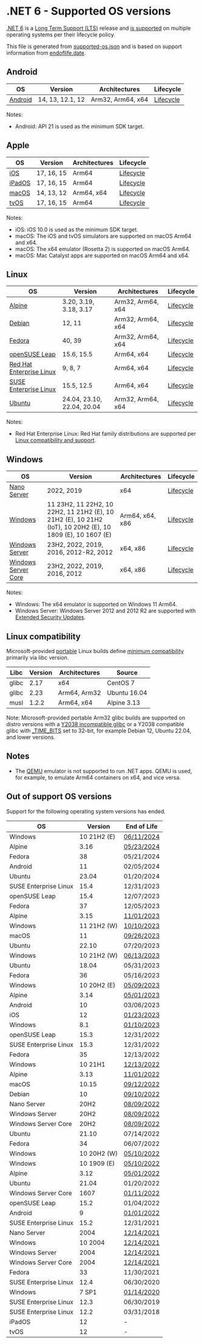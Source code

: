 # .NET 6 - Supported OS versions

[.NET 6](README.md) is a [Long Term Support (LTS)](../../release-policies.md) release and [is supported](../../support.md) on multiple operating systems per their lifecycle policy.

This file is generated from [supported-os.json](supported-os.json) and is based on support information from [endoflife.date](https://endoflife.date/).

## Android

OS                              | Version                      | Architectures      | Lifecycle          |
--------------------------------|------------------------------|--------------------|--------------------|
[Android][0]                    | 14, 13, 12.1, 12             | Arm32, Arm64, x64  | [Lifecycle][1]     |

Notes:

* Android: API 21 is used as the minimum SDK target.

[0]: https://www.android.com/
[1]: https://support.google.com/android

## Apple

OS                              | Version                      | Architectures      | Lifecycle          |
--------------------------------|------------------------------|--------------------|--------------------|
[iOS][2]                        | 17, 16, 15                   | Arm64              | [Lifecycle][3]     |
[iPadOS][4]                     | 17, 16, 15                   | Arm64              | [Lifecycle][5]     |
[macOS][6]                      | 14, 13, 12                   | Arm64, x64         | [Lifecycle][7]     |
[tvOS][8]                       | 17, 16, 15                   | Arm64              | [Lifecycle][9]     |

Notes:

* iOS: iOS 10.0 is used as the minimum SDK target.
* macOS: The iOS and tvOS simulators are supported on macOS Arm64 and x64.
* macOS: The x64 emulator (Rosetta 2) is supported on macOS Arm64.
* macOS: Mac Catalyst apps are supported on macOS Arm64 and x64.

[2]: https://developer.apple.com/ios/
[3]: https://support.apple.com/ios/
[4]: https://developer.apple.com/ipados/
[5]: https://support.apple.com/ipados/
[6]: https://developer.apple.com/macos/
[7]: https://support.apple.com/macos/
[8]: https://developer.apple.com/tvos/
[9]: https://support.apple.com/apple-tv/

## Linux

OS                              | Version                      | Architectures      | Lifecycle          |
--------------------------------|------------------------------|--------------------|--------------------|
[Alpine][10]                    | 3.20, 3.19, 3.18, 3.17       | Arm32, Arm64, x64  | [Lifecycle][11]    |
[Debian][12]                    | 12, 11                       | Arm32, Arm64, x64  | [Lifecycle][13]    |
[Fedora][14]                    | 40, 39                       | Arm32, Arm64, x64  | [Lifecycle][15]    |
[openSUSE Leap][16]             | 15.6, 15.5                   | Arm64, x64         | [Lifecycle][17]    |
[Red Hat Enterprise Linux][18]  | 9, 8, 7                      | Arm64, x64         | [Lifecycle][19]    |
[SUSE Enterprise Linux][20]     | 15.5, 12.5                   | Arm64, x64         | [Lifecycle][21]    |
[Ubuntu][22]                    | 24.04, 23.10, 22.04, 20.04   | Arm32, Arm64, x64  | [Lifecycle][23]    |

Notes:

* Red Hat Enterprise Linux: Red Hat family distributions are supported per [Linux compatibility and support](../../linux-support.md).

[10]: https://alpinelinux.org/
[11]: https://alpinelinux.org/releases/
[12]: https://www.debian.org/
[13]: https://wiki.debian.org/DebianReleases
[14]: https://fedoraproject.org/
[15]: https://fedoraproject.org/wiki/End_of_life
[16]: https://www.opensuse.org/
[17]: https://en.opensuse.org/Lifetime
[18]: https://access.redhat.com/
[19]: https://access.redhat.com/support/policy/updates/errata/
[20]: https://www.suse.com/
[21]: https://www.suse.com/lifecycle/
[22]: https://ubuntu.com/
[23]: https://wiki.ubuntu.com/Releases

## Windows

OS                              | Version                      | Architectures      | Lifecycle          |
--------------------------------|------------------------------|--------------------|--------------------|
[Nano Server][24]               | 2022, 2019                   | x64                | [Lifecycle][25]    |
[Windows][26]                   | 11 23H2, 11 22H2, 10 22H2, 11 21H2 (E), 10 21H2 (E), 10 21H2 (IoT), 10 20H2 (E), 10 1809 (E), 10 1607 (E) | Arm64, x64, x86    | [Lifecycle][27]    |
[Windows Server][28]            | 23H2, 2022, 2019, 2016, 2012-R2, 2012 | x64, x86           | [Lifecycle][29]    |
[Windows Server Core][30]       | 23H2, 2022, 2019, 2016, 2012 | x64, x86           | [Lifecycle][31]    |

Notes:

* Windows: The x64 emulator is supported on Windows 11 Arm64.
* Windows Server: Windows Server 2012 and 2012 R2 are supported with [Extended Security Updates](https://learn.microsoft.com/windows-server/get-started/extended-security-updates-overview).

[24]: https://learn.microsoft.com/virtualization/windowscontainers/manage-containers/container-base-images
[25]: https://learn.microsoft.com/windows-server/get-started/windows-server-release-info
[26]: https://www.microsoft.com/windows/
[27]: https://support.microsoft.com/help/13853/windows-lifecycle-fact-sheet
[28]: https://www.microsoft.com/windows-server
[29]: https://learn.microsoft.com/windows-server/get-started/windows-server-release-info
[30]: https://learn.microsoft.com/virtualization/windowscontainers/manage-containers/container-base-images
[31]: https://learn.microsoft.com/windows-server/get-started/windows-server-release-info

## Linux compatibility

Microsoft-provided [portable](../../linux-support.md) Linux builds define [minimum compatibility](/linux-support.md) primarily via libc version.

Libc                     | Version  | Architectures      | Source             |
-------------------------|----------|--------------------|--------------------|
glibc                    | 2.17     | x64                | CentOS 7           |
glibc                    | 2.23     | Arm64, Arm32       | Ubuntu 16.04       |
musl                     | 1.2.2    | Arm64, x64         | Alpine 3.13        |

Note: Microsoft-provided portable Arm32 glibc builds are supported on distro versions with a [Y2038 incompatible glibc](https://github.com/dotnet/core/discussions/9285) or a Y2038 compatible glibc with [_TIME_BITS](https://www.gnu.org/software/libc/manual/html_node/Feature-Test-Macros.html) set to 32-bit, for example Debian 12, Ubuntu 22.04, and lower versions.

## Notes

* The [QEMU](https://www.qemu.org/) emulator is not supported to run .NET apps. QEMU is used, for example, to emulate Arm64 containers on x64, and vice versa.

## Out of support OS versions

Support for the following operating system versions has ended.

OS                              | Version                      | End of Life        |
--------------------------------|------------------------------|--------------------|
Windows                         | 10 21H2 (E)                  | [06/11/2024](https://learn.microsoft.com/lifecycle/products/windows-10-enterprise-and-education) |
Alpine                          | 3.16                         | [05/23/2024](https://alpinelinux.org/posts/Alpine-3.16.9-3.17.7-3.18.6-released.html) |
Fedora                          | 38                           | 05/21/2024         |
Android                         | 11                           | 02/05/2024         |
Ubuntu                          | 23.04                        | 01/20/2024         |
SUSE Enterprise Linux           | 15.4                         | 12/31/2023         |
openSUSE Leap                   | 15.4                         | 12/07/2023         |
Fedora                          | 37                           | 12/05/2023         |
Alpine                          | 3.15                         | [11/01/2023](https://alpinelinux.org/posts/Alpine-3.15.10-3.16.7-3.17.5-3.18.3-released.html) |
Windows                         | 11 21H2 (W)                  | [10/10/2023](https://learn.microsoft.com/windows/release-health/windows11-release-information) |
macOS                           | 11                           | [09/26/2023](https://support.apple.com/HT211896) |
Ubuntu                          | 22.10                        | 07/20/2023         |
Windows                         | 10 21H2 (W)                  | [06/13/2023](https://learn.microsoft.com/windows/release-health/release-information) |
Ubuntu                          | 18.04                        | 05/31/2023         |
Fedora                          | 36                           | 05/16/2023         |
Windows                         | 10 20H2 (E)                  | [05/09/2023](https://learn.microsoft.com/windows/release-health/status-windows-10-20h2) |
Alpine                          | 3.14                         | [05/01/2023](https://alpinelinux.org/posts/Alpine-3.14.10-3.15.8-3.16.5-released.html) |
Android                         | 10                           | 03/06/2023         |
iOS                             | 12                           | [01/23/2023](https://support.apple.com/HT209084) |
Windows                         | 8.1                          | [01/10/2023](https://learn.microsoft.com/lifecycle/products/windows-81) |
openSUSE Leap                   | 15.3                         | 12/31/2022         |
SUSE Enterprise Linux           | 15.3                         | 12/31/2022         |
Fedora                          | 35                           | 12/13/2022         |
Windows                         | 10 21H1                      | [12/13/2022](https://learn.microsoft.com/windows/release-health/status-windows-10-21h1) |
Alpine                          | 3.13                         | [11/01/2022](https://alpinelinux.org/posts/Alpine-3.12.12-3.13.10-3.14.6-3.15.4-released.html) |
macOS                           | 10.15                        | [09/12/2022](https://support.apple.com/HT210642) |
Debian                          | 10                           | [09/10/2022](https://www.debian.org/News/2022/20220910) |
Nano Server                     | 20H2                         | [08/09/2022](https://learn.microsoft.com/lifecycle/announcements/windows-server-20h2-retiring) |
Windows Server                  | 20H2                         | [08/09/2022](https://learn.microsoft.com/lifecycle/announcements/windows-server-20h2-retiring) |
Windows Server Core             | 20H2                         | [08/09/2022](https://learn.microsoft.com/lifecycle/announcements/windows-server-20h2-retiring) |
Ubuntu                          | 21.10                        | 07/14/2022         |
Fedora                          | 34                           | 06/07/2022         |
Windows                         | 10 20H2 (W)                  | [05/10/2022](https://learn.microsoft.com/windows/release-health/status-windows-10-20h2) |
Windows                         | 10 1909 (E)                  | [05/10/2022](https://learn.microsoft.com/lifecycle/announcements/windows-10-1909-enterprise-education-eos) |
Alpine                          | 3.12                         | [05/01/2022](https://alpinelinux.org/posts/Alpine-3.12.12-3.13.10-3.14.6-3.15.4-released.html) |
Ubuntu                          | 21.04                        | 01/20/2022         |
Windows Server Core             | 1607                         | [01/11/2022](https://learn.microsoft.com/virtualization/windowscontainers/deploy-containers/base-image-lifecycle) |
openSUSE Leap                   | 15.2                         | 01/04/2022         |
Android                         | 9                            | [01/01/2022](https://developer.android.com/about/versions/pie) |
SUSE Enterprise Linux           | 15.2                         | 12/31/2021         |
Nano Server                     | 2004                         | [12/14/2021](https://learn.microsoft.com/lifecycle/announcements/windows-server-version-2004-end-of-servicing) |
Windows                         | 10 2004                      | [12/14/2021](https://learn.microsoft.com/lifecycle/announcements/windows-10-version-2004-end-of-servicing) |
Windows Server                  | 2004                         | [12/14/2021](https://learn.microsoft.com/lifecycle/announcements/windows-server-version-2004-end-of-servicing) |
Windows Server Core             | 2004                         | [12/14/2021](https://learn.microsoft.com/lifecycle/announcements/windows-server-version-2004-end-of-servicing) |
Fedora                          | 33                           | 11/30/2021         |
SUSE Enterprise Linux           | 12.4                         | 06/30/2020         |
Windows                         | 7 SP1                        | [01/14/2020](https://learn.microsoft.com/lifecycle/products/windows-7) |
SUSE Enterprise Linux           | 12.3                         | 06/30/2019         |
SUSE Enterprise Linux           | 12.2                         | 03/31/2018         |
iPadOS                          | 12                           | -                  |
tvOS                            | 12                           | -                  |

